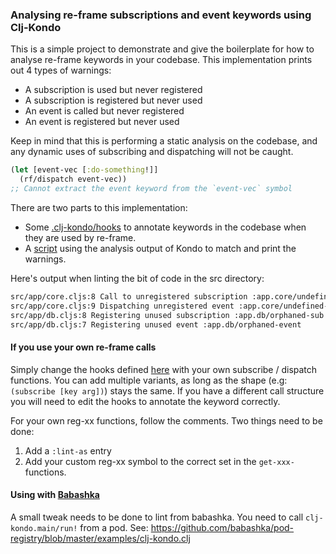 ### Analysing re-frame subscriptions and event keywords using Clj-Kondo

This is a simple project to demonstrate and give the boilerplate for how to
analyse re-frame keywords in your codebase. This implementation prints out 4 types of warnings:

- A subscription is used but never registered
- A subscription is registered but never used
- An event is called but never registered
- An event is registered but never used

Keep in mind that this is performing a static analysis on the codebase, and any
dynamic uses of subscribing and dispatching will not be caught.

```clojure
(let [event-vec [:do-something!]]
  (rf/dispatch event-vec)) 
;; Cannot extract the event keyword from the `event-vec` symbol
```

There are two parts to this implementation:

- Some [.clj-kondo/hooks](https://github.com/yannvanhalewyn/kondo-register-keyword/blob/master/.clj-kondo/hooks/re_frame2.clj) to annotate keywords in the codebase when they are used by re-frame.
- A [script](https://github.com/yannvanhalewyn/kondo-register-keyword/blob/master/scripts/lint.clj) using the analysis output of Kondo to match and print the warnings.

Here's output when linting the bit of code in the src directory:

``` sh
src/app/core.cljs:8 Call to unregistered subscription :app.core/undefined-sub
src/app/core.cljs:9 Dispatching unregistered event :app.core/undefined-event
src/app/db.cljs:8 Registering unused subscription :app.db/orphaned-sub
src/app/db.cljs:7 Registering unused event :app.db/orphaned-event
```


#### If you use your own re-frame calls

Simply change the hooks defined
[here](https://github.com/yannvanhalewyn/analyze-re-frame-usage-with-clj-kondo/blob/master/scripts/lint.clj)
with your own subscribe / dispatch functions. You can add multiple variants, as
long as the shape (e.g:`(subscribe [key arg])`) stays the same. If you have a
different call structure you will need to edit the hooks to annotate the keyword
correctly.

For your own reg-xx functions, follow the comments. Two things need to be done:

1. Add a `:lint-as` entry
2. Add your custom reg-xx symbol to the correct set in the `get-xxx-` functions.

#### Using with [Babashka](https://github.com/babashka/babashka)

A small tweak needs to be done to lint from babashka. You need to call `clj-kondo.main/run!` from a pod. See: https://github.com/babashka/pod-registry/blob/master/examples/clj-kondo.clj
